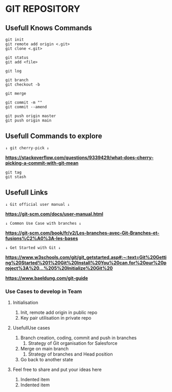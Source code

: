 # GIT REPOSITORY

## Usefull Knows Commands
    git init
    git remote add origin <.git>
    git clone <.git>

    git status
    git add <file>

    git log

    git branch
    git checkout -b

    git merge

    git commit -m ""
    git commit --amend

    git push origin master
    git push origin main


## Usefull Commands to explore

    ↓ git cherry-pick ↓
**https://stackoverflow.com/questions/9339429/what-does-cherry-picking-a-commit-with-git-mean**

    git tag
    git stash

    

## Usefull Links

    ↓ Git official user manual ↓

**https://git-scm.com/docs/user-manual.html**

    ↓ Common Use Case with branches ↓

**https://git-scm.com/book/fr/v2/Les-branches-avec-Git-Branches-et-fusions%C2%A0%3A-les-bases**

    ↓ Get Started with Git ↓

**https://www.w3schools.com/git/git_getstarted.asp#:~:text=Git%20Getting%20Started%201%20Git%20Install%20You%20can,for%20our%20project%3A%20...%205%20Initialize%20Git%20**

**https://www.baeldung.com/git-guide**

### Use Cases to develop in Team

1. Initialisation
    1. Init, remote add origin in public repo
    2. Key pair utilisation in private repo

2. UsefullUse cases
    1. Branch creation, coding, commit and push in branches
        1. Strategy of Git organisation for Salesforce
    2. Merge on main branch 
        1. Strategy of branches and Head position
    3. Go back to another state

4. Feel free to share and put your ideas here
    1. Indented item
    2. Indented item
